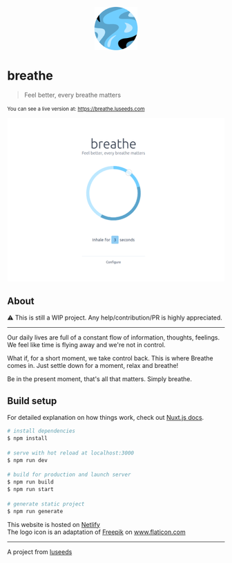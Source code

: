 <p align="center">
  <img width="100" src="./assets/logo.png">
</p>

# breathe

> Feel better, every breathe matters

<small>You can see a live version at: https://breathe.luseeds.com</small>

![](./screenshot.png)

## About

:warning: This is still a WIP project. Any help/contribution/PR is highly appreciated.

---

Our daily lives are full of a constant flow of information, thoughts, feelings.
We feel like time is flying away and we're not in control.

What if, for a short moment, we take control back.
This is where Breathe comes in.
Just settle down for a moment, relax and breathe!

Be in the present moment, that's all that matters.
Simply breathe.

## Build setup

For detailed explanation on how things work, check out [Nuxt.js docs](https://nuxtjs.org).

```bash
# install dependencies
$ npm install

# serve with hot reload at localhost:3000
$ npm run dev

# build for production and launch server
$ npm run build
$ npm run start

# generate static project
$ npm run generate
```

This website is hosted on [Netlify](https://netlify.com)  
The logo icon is an adaptation of <a href="https://www.flaticon.com/free-icon/paint_1165817" title="Freepik">Freepik</a> on <a href="https://www.flaticon.com/" title="Flaticon"> www.flaticon.com</a>

---

A project from [luseeds](https://luseeds.com)
